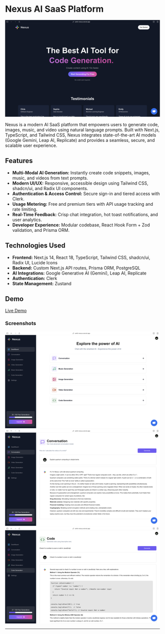 # Nexus AI SaaS Platform

<img src="./public/landingPage.png" alt="Nexus Banner" width="800"/>

Nexus is a modern AI SaaS platform that empowers users to generate code, images, music, and video using natural language prompts. Built with Next.js, TypeScript, and Tailwind CSS, Nexus integrates state-of-the-art AI models (Google Gemini, Leap AI, Replicate) and provides a seamless, secure, and scalable user experience.

## Features

- **Multi-Modal AI Generation:** Instantly create code snippets, images, music, and videos from text prompts.
- **Modern UI/UX:** Responsive, accessible design using Tailwind CSS, shadcn/ui, and Radix UI components.
- **Authentication & Access Control:** Secure sign-in and tiered access with Clerk.
- **Usage Metering:** Free and premium tiers with API usage tracking and rate limiting.
- **Real-Time Feedback:** Crisp chat integration, hot toast notifications, and user analytics.
- **Developer Experience:** Modular codebase, React Hook Form + Zod validation, and Prisma ORM.

## Technologies Used

- **Frontend:** Next.js 14, React 18, TypeScript, Tailwind CSS, shadcn/ui, Radix UI, Lucide Icons
- **Backend:** Custom Next.js API routes, Prisma ORM, PostgreSQL
- **AI Integrations:** Google Generative AI (Gemini), Leap AI, Replicate
- **Authentication:** Clerk
- **State Management:** Zustand

## Demo

[Live Demo](https://ankit-nexus.vercel.app/)

### Screenshots

<img src="./public/dashboard.png" alt="Dashboard Screenshot" width="600"/>
<img src="./public/conversation.png" alt="AI Conversation Generation" width="600"/>
<img src="./public/code.png" alt="AI Code Generation" width="600"/>

---
